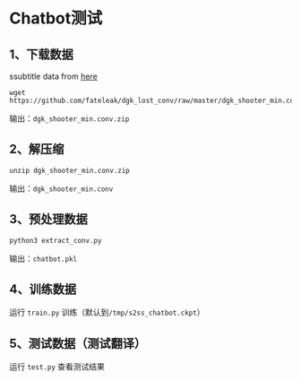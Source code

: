 
# Chatbot测试

## 1、下载数据

ssubtitle data from [here](https://github.com/fateleak/dgk_lost_conv)

```
wget https://github.com/fateleak/dgk_lost_conv/raw/master/dgk_shooter_min.conv.zip
```

输出：`dgk_shooter_min.conv.zip`

## 2、解压缩

```
unzip dgk_shooter_min.conv.zip
```

输出：`dgk_shooter_min.conv`

## 3、预处理数据

```
python3 extract_conv.py
```

输出：`chatbot.pkl`

## 4、训练数据

运行 `train.py` 训练（默认到`/tmp/s2ss_chatbot.ckpt`）

## 5、测试数据（测试翻译）

运行 `test.py` 查看测试结果
